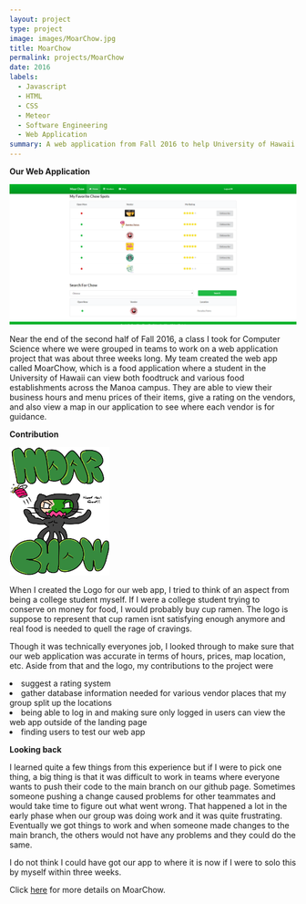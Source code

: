 ```yaml
---
layout: project
type: project
image: images/MoarChow.jpg
title: MoarChow
permalink: projects/MoarChow
date: 2016
labels:
  - Javascript
  - HTML
  - CSS
  - Meteor
  - Software Engineering
  - Web Application
summary: A web application from Fall 2016 to help University of Hawaii students find food establishments on University of Hawaii at Manoa campus.
---
```

**Our Web Application**

<img class="ui image" src="../images/MoarChow homepage.jpg">

<p> Near the end of the second half of Fall 2016, a class I took for Computer Science where we were grouped in teams to work on a web application project that was about three weeks long. My team created the web app called MoarChow, which is a food application where a student in the University of Hawaii can view both foodtruck and various food establishments across the Manoa campus. They are able to view their business hours and menu prices of their items, give a rating on the vendors, and also view a map in our application to see where each vendor is for guidance. </p>

**Contribution**

<img class="ui image" src="../images/need-real-food.png">

When I created the Logo for our web app, I tried to think of an aspect from being a college student myself. If I were a college student trying to conserve on money for food, I would probably buy cup ramen. The logo is suppose to represent that cup ramen isnt satisfying enough anymore and real food is needed to quell the rage of cravings.

<p> Though it was technically everyones job, I looked through to make sure that our web application was accurate in terms of hours, prices, map location, etc. Aside from that and the logo, my contributions to the project were 
<li>suggest a rating system</li>
<li>gather database information needed for various vendor places that my group split up the locations</li>
<li>being able to log in and making sure only logged in users can view the web app outside of the landing page
<li>finding users to test our web app</li> </p>

**Looking back**

I learned quite a few things from this experience but if I were to pick one thing, a big thing is that it was difficult to work in teams where everyone wants to push their code to the main branch on our github page. Sometimes someone pushing a change caused problems for other teammates and would take time to figure out what went wrong. That happened a lot in the early phase when our group was doing work and it was quite frustrating. Eventually we got things to work and when someone made changes to the main branch, the others would not have any problems and they could do the same. 

I do not think I could have got our app to where it is now if I were to solo this by myself within three weeks.

Click <a href="https://moarchow.github.io/">here</a> for more details on MoarChow.